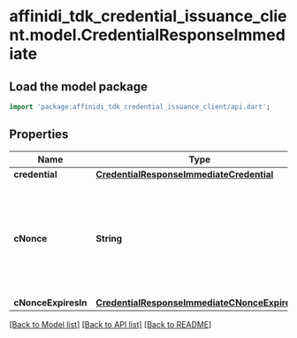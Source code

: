 # affinidi_tdk_credential_issuance_client.model.CredentialResponseImmediate

## Load the model package

```dart
import 'package:affinidi_tdk_credential_issuance_client/api.dart';
```

## Properties

| Name                | Type                                                                                            | Description                                                                               | Notes |
| ------------------- | ----------------------------------------------------------------------------------------------- | ----------------------------------------------------------------------------------------- | ----- |
| **credential**      | [**CredentialResponseImmediateCredential**](CredentialResponseImmediateCredential.md)           |                                                                                           |
| **cNonce**          | **String**                                                                                      | String containing a nonce to be used when creating a proof of possession of the key proof |
| **cNonceExpiresIn** | [**CredentialResponseImmediateCNonceExpiresIn**](CredentialResponseImmediateCNonceExpiresIn.md) |                                                                                           |

[[Back to Model list]](../README.md#documentation-for-models) [[Back to API list]](../README.md#documentation-for-api-endpoints) [[Back to README]](../README.md)
